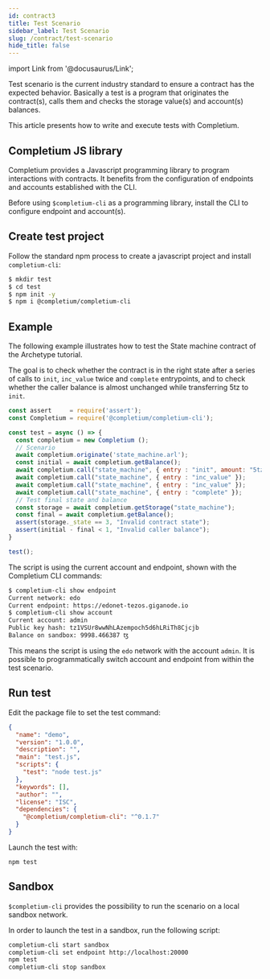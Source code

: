 ```yaml
---
id: contract3
title: Test Scenario
sidebar_label: Test Scenario
slug: /contract/test-scenario
hide_title: false
---
```

import Link from '@docusaurus/Link';


Test scenario is the current industry standard to ensure a contract has the expected behavior. Basically a test is a program that originates the contract(s), calls them and checks the storage value(s) and account(s) balances.

This article presents how to write and execute tests with Completium.

## Completium JS library

Completium provides a Javascript <Link to='/docs/cli/jslibrary'>programming library</Link> to program interactions with contracts. It benefits from the configuration of endpoints and accounts established with the <Link to='/docs/cli'>CLI</Link>.

Before using `$completium-cli` as a programming library, <Link to='/docs/cli'>install</Link> the CLI to configure <Link to='/docs/cli/network'>endpoint</Link> and <Link to='/docs/cli/account'>account(s)</Link>.

## Create test project

Follow the standard npm process to create a javascript project and install `completium-cli`:

```bash
$ mkdir test
$ cd test
$ npm init -y
$ npm i @completium/completium-cli
```

## Example

The following example illustrates how to test the <Link to='/docs/contract/tuto/archetype-statem'>State machine</Link> contract of the Archetype <Link to='/docs/contract/programming-language#archetype'>tutorial</Link>.

The goal is to check whether the contract is in the right state after a series of calls to `init`, `inc_value` twice and `complete` entrypoints, and to check whether the caller balance is almost unchanged while transferring 5tz to `init`.

```js title="test.js"
const assert     = require('assert');
const Completium = require('@completium/completium-cli');

const test = async () => {
  const completium = new Completium ();
  // Scenario
  await completium.originate('state_machine.arl');
  const initial = await completium.getBalance();
  await completium.call("state_machine", { entry : "init", amount: "5tz" });
  await completium.call("state_machine", { entry : "inc_value" });
  await completium.call("state_machine", { entry : "inc_value" });
  await completium.call("state_machine", { entry : "complete" });
  // Test final state and balance
  const storage = await completium.getStorage("state_machine");
  const final = await completium.getBalance();
  assert(storage._state == 3, "Invalid contract state");
  assert(initial - final < 1, "Invalid caller balance");
}

test();
```

The script is using the current account and endpoint, shown with the Completium <Link to='/docs/cli'>CLI</Link> commands:

```bash {1,4}
$ completium-cli show endpoint
Current network: edo
Current endpoint: https://edonet-tezos.giganode.io
$ completium-cli show account
Current account: admin
Public key hash: tz1VSUr8wwNhLAzempoch5d6hLRiTh8Cjcjb
Balance on sandbox: 9998.466387 ꜩ
```

This means the script is using the `edo` network with the account `admin`. It is possible to programmatically switch account and endpoint from within the test scenario.

## Run test

Edit the package file to set the test command:

```json {7} title="package.json"
{
  "name": "demo",
  "version": "1.0.0",
  "description": "",
  "main": "test.js",
  "scripts": {
    "test": "node test.js"
  },
  "keywords": [],
  "author": "",
  "license": "ISC",
  "dependencies": {
    "@completium/completium-cli": "^0.1.7"
  }
}
```

Launch the test with:

```
npm test
```

## Sandbox

`$completium-cli` provides the possibility to run the scenario on a local <Link to='/docs/cli/network#sandbox'>sandbox</Link> network.

In order to launch the test in a sandbox, run the following script:

```sh
completium-cli start sandbox
completium-cli set endpoint http://localhost:20000
npm test
completium-cli stop sandbox
```